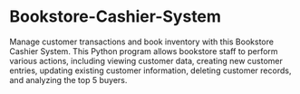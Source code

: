 # Bookstore-Cashier-System
Manage customer transactions and book inventory with this Bookstore Cashier System. This Python program allows bookstore staff to perform various actions, including viewing customer data, creating new customer entries, updating existing customer information, deleting customer records, and analyzing the top 5 buyers.
